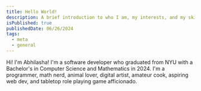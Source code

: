 ```yaml
---
title: Hello World!
description: A brief introduction to who I am, my interests, and my skills.
isPublished: true
publishedDate: 06/26/2024
tags:
  - meta
  - general
---
```


Hi! I'm Abhilasha! I'm a software developer who graduated from NYU with a Bachelor's in Computer Science and Mathematics in 2024. I'm a programmer, math nerd, animal lover, digital artist, amateur cook, aspiring web dev, and tabletop role playing game afficionado.
